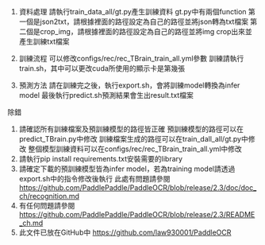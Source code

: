 1. 資料處理
請執行train_data_all/gt.py產生訓練資料
gt.py中有兩個function
第一個是json2txt，請根據裡面的路徑設定為自己的路徑並將json轉為txt檔案
第二個是crop_img，請根據裡面的路徑設定為自己的路徑並將img crop出來並產生訓練txt檔案

2. 訓練流程
可以修改configs/rec/rec_TBrain_train_all.yml參數
訓練請執行train.sh，其中可以更改cuda所使用的顯示卡是第幾張

3. 預測方法
請在訓練完之後，執行export.sh，會將訓練model轉換為infer model
最後執行predict.sh預測結果會生出result.txt檔案

除錯
1. 請確認所有訓練檔案及預訓練模型的路徑皆正確
預訓練模型的路徑可以在predict_TBrain.py中修改
訓練檔案生成的路徑可以在train_dall_all/gt.py中修改
整個模型訓練資料可以在configs/rec/rec_TBrain_train_all.yml中修改
2. 請執行pip install requirements.txt安裝需要的library
3. 請確定下載的預訓練模型皆為infer model，若為training model請透過export.sh中的指令修改後執行
此處有問題請參閱 https://github.com/PaddlePaddle/PaddleOCR/blob/release/2.3/doc/doc_ch/recognition.md
4. 有任何問題請參閱 https://github.com/PaddlePaddle/PaddleOCR/blob/release/2.3/README_ch.md
5. 此文件已放在GitHub中 https://github.com/law930001/PaddleOCR


